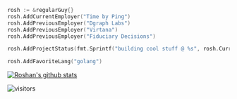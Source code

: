 
```go
rosh := &regularGuy{}
rosh.AddCurrentEmployer("Time by Ping")
rosh.AddPreviousEmployer("Dgraph Labs")
rosh.AddPreviousEmployer("Virtana")
rosh.AddPreviousEmployer("Fiduciary Decisions")

rosh.AddProjectStatus(fmt.Sprintf("building cool stuff @ %s", rosh.CurrentEmployer))

rosh.AddFavoriteLang("golang")
```

[![Roshan's github stats](https://github-readme-stats.vercel.app/api?username=roshbhatia&show_icons=true&theme=synthwave)](https://github.com/anuraghazra/github-readme-stats)

![visitors](https://visitor-badge.glitch.me/badge?page_id=roshbhatia.visitor-badge)

